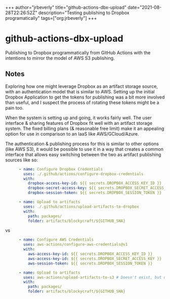 +++
author="jrbeverly"
title="github-actions-dbx-upload"
date="2021-08-28T22:26:52Z"
description="Testing publishing to Dropbox programatically"
tags=["org:jrbeverly"]
+++

# github-actions-dbx-upload

Publishing to Dropbox programmatically from GitHub Actions with the intentions to mirror the model of AWS S3 publishing.

## Notes

Exploring how one might leverage Dropbox as an artifact storage source, with an authentication model that is similar to AWS. Setting up the initial Dropbox Application to get the tokens for publishing was a bit more involved than useful, and I suspect the process of rotating these tokens might be a pain too.

When the system is setting up and going, it works fairly well. The user interface & sharing features of Dropbox fit well with an artifact storage system. The fixed billing plans (& reasonable free limit) make it an appealing option for use in comparison to an IaaS like AWS/GCloud/Azure.

The authentication & publishing process for this is similar to other options (like AWS S3), it would be possible to use it in a way that creates a common interface that allows easy switching between the two as artifact publishing sources like so:

```yaml
      - name: Configure Dropbox Credentials
        uses: ./.github/actions/configure-dropbox-credentials
        with:
          dropbox-access-key-id: ${{ secrets.DROPBOX_ACCESS_KEY_ID }}
          dropbox-secret-access-key: ${{ secrets.DROPBOX_SECRET_ACCESS_KEY }}
          dropbox-session-token: ${{ secrets.DROPBOX_SESSION_TOKEN }} 

      - name: Upload to artifacts
        uses: ./.github/actions/upload-artifacts-to-dropbox
        with:
          path: packages/
          folder: artifacts/blockycraft/${GITHUB_SHA}
```

vs

```yaml
      - name: Configure AWS Credentials
        uses: aws-actions/configure-aws-credentials@v1
        with:
          aws-access-key-id: ${{ secrets.DROPBOX_ACCESS_KEY_ID }}
          aws-access-key-id: ${{ secrets.DROPBOX_SECRET_ACCESS_KEY }}
          aws-session-token: ${{ secrets.DROPBOX_SESSION_TOKEN }} 

      - name: Upload to artifacts
        uses: aws-actions/upload-artifacts-to-s3 # Doesn't exist, but using as stub
        with:
          path: packages/
          folder: artifacts/blockycraft/${GITHUB_SHA}
```